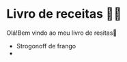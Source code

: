 # Livro de receitas :man_cook:

Olá!Bem vindo ao meu livro de resitas:wave:

* Strogonoff de frango
* ​

